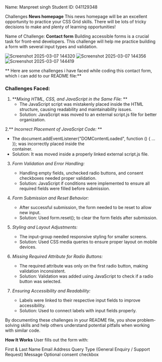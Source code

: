 Name: Manpreet singh 
Student ID: 041129348 

Challenges
**News homepage**
This news homepage will be an excellent opportunity to practice your CSS Grid skills. 
There will be lots of tricky decisions to make and plenty of learning opportunities!

Name of Challenge: **Contact form**
Building accessible forms is a crucial task for front-end developers.
This challenge will help me practice building a form with several input types and validation.

![Screenshot 2025-03-07 144320](https://github.com/user-attachments/assets/9446a925-1c07-4cda-a078-80d83b7d3715)
![Screenshot 2025-03-07 144356](https://github.com/user-attachments/assets/10cfe56c-adc8-4f61-aac5-fb358ceef50c)
![Screenshot 2025-03-07 144419](https://github.com/user-attachments/assets/f876cd6e-c5ef-4931-af65-5794f43b923b)

**
Here are some challenges i have faced while coding this contact form, which i can add to our README file:**

### Challenges Faced:

1. ***Mixing HTML, CSS, and JavaScript in the Same File:* ** 
   - The JavaScript script was mistakenly placed inside the HTML structure, causing readability and maintainability issues.  
   - Solution: JavaScript was moved to an external script.js file for better organization.

2.** *Incorrect Placement of JavaScript Code:* ** 
   - The document.addEventListener("DOMContentLoaded", function () { ... }); was incorrectly placed inside the <div> container.  
   - Solution: It was moved inside a properly linked external script.js file.

3. *Form Validation and Error Handling:*  
   - Handling empty fields, unchecked radio buttons, and consent checkboxes needed proper validation.  
   - Solution: JavaScript if conditions were implemented to ensure all required fields were filled before submission.

4. *Form Submission and Reset Behavior:*  
   - After successful submission, the form needed to be reset to allow new input.  
   - Solution: Used form.reset(); to clear the form fields after submission.

5. *Styling and Layout Adjustments:*  
   - The input-group needed responsive styling for smaller screens.  
   - Solution: Used CSS media queries to ensure proper layout on mobile devices.

6. *Missing Required Attribute for Radio Buttons:*  
   - The required attribute was only on the first radio button, making validation inconsistent.  
   - Solution: Validation was added using JavaScript to check if a radio button was selected.

7. *Ensuring Accessibility and Readability:*  
   - Labels were linked to their respective input fields to improve accessibility.  
   - Solution: Used <label for="id"> to connect labels with input fields properly.

By documenting these challenges in your README file, you show problem-solving skills and help others understand potential pitfalls when working with similar code.




 **How It Works**
User fills out the form with:

First & Last Name
Email Address
Query Type (General Enquiry / Support Request)
Message
Optional consent checkbox


